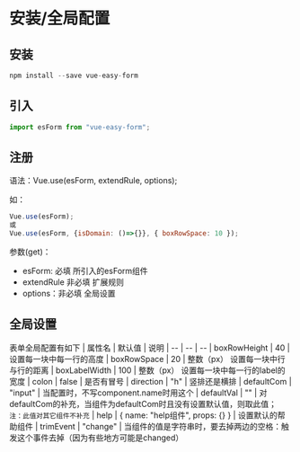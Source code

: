 # 安装/全局配置

## 安装
```js
npm install --save vue-easy-form
```

## 引入

```js
import esForm from "vue-easy-form";
```

## 注册
语法：Vue.use(esForm, extendRule, options);

如：
```js
Vue.use(esForm);
或
Vue.use(esForm, {isDomain: ()=>{}}, { boxRowSpace: 10 });
```
参数(get)：

- esForm: 必填 所引入的esForm组件
- extendRule 非必填 扩展规则
- options：非必填 全局设置

## 全局设置

表单全局配置有如下
| 属性名 | 默认值 | 说明
| -- | -- | --
| boxRowHeight | 40 | 设置每一块中每一行的高度
| boxRowSpace | 20 | 整数（px） 设置每一块中行与行的距离
| boxLabelWidth | 100 | 整数（px） 设置每一块中每一行的label的宽度
| colon | false | 是否有冒号
| direction | "h" | 竖排还是横排
| defaultCom | "input" | 当配置时，不写component.name时用这个
| defaultVal | "" | 对defaultCom的补充，当组件为defaultCom时且没有设置默认值，则取此值；<br />`注：此值对其它组件不补充`
| help | { name: "help组件", props: {} } | 设置默认的帮助组件
| trimEvent | "change" | 当组件的值是字符串时，要去掉两边的空格：触发这个事件去掉（因为有些地方可能是changed）
